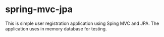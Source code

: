 # spring-mvc-jpa

This is simple user registration application using Sping MVC and JPA. The application uses in memory database for testing.
